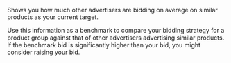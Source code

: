 Shows you how much other advertisers are bidding on average on similar products as your current target.

Use this information as a benchmark to compare your bidding strategy for a product group against that of other advertisers advertising similar products. If the benchmark bid is significantly higher than your bid, you might consider raising your bid.